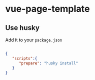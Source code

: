 # vue-page-template

## Use husky

Add it to your `package.json`

```json

{
   "scripts":{
      "prepare": "husky install"
   }
}

```
